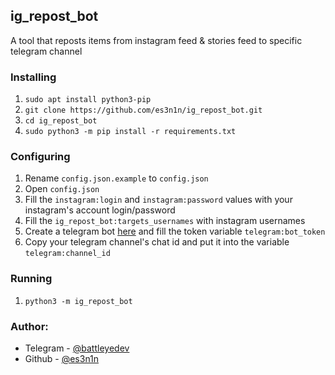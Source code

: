 ## ig_repost_bot
A tool that reposts items from instagram feed & stories feed to specific telegram channel

### Installing
1. `sudo apt install python3-pip`
2. `git clone https://github.com/es3n1n/ig_repost_bot.git`
3. `cd ig_repost_bot`
4. `sudo python3 -m pip install -r requirements.txt`

### Configuring
1. Rename `config.json.example` to `config.json`
2. Open `config.json`
3. Fill the `instagram:login` and `instagram:password` values with your instagram's account login/password
4. Fill the `ig_repost_bot:targets_usernames` with instagram usernames
5. Create a telegram bot [here](https://t.me/botFather) and fill the token variable `telegram:bot_token`
6. Copy your telegram channel's chat id and put it into the variable `telegram:channel_id`

### Running
1. `python3 -m ig_repost_bot`

### Author:
- Telegram - [@battleyedev](https://t.me/battleyedev)
- Github - [@es3n1n](https://github.com/es3n1n)
